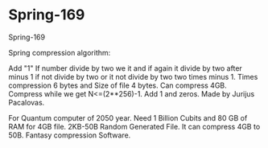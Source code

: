 # Spring-169
Spring-169

Spring compression algorithm:

Add "1" If number divide by two we it and if again it divide by two after minus 1 if not divide by two or it not divide by two two times minus 1. Times compression 6 bytes and Size of file 4 bytes. Can compress 4GB. Compress while we get N<=(2**256)-1. Add 1 and zeros. Made by Jurijus Pacalovas.

For Quantum computer of 2050 year.
Need 1 Billion Cubits and 80 GB of RAM for 4GB file.
2KB-50B Random Generated File. It can compress 4GB to 50B.
Fantasy compression Software.





